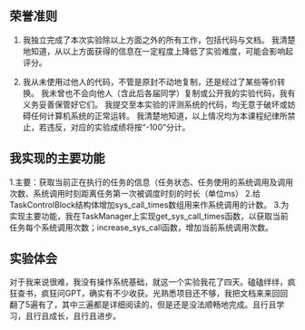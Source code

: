 ## 荣誉准则
1. 我独立完成了本次实验除以上方面之外的所有工作，包括代码与文档。 我清楚地知道，从以上方面获得的信息在一定程度上降低了实验难度，可能会影响起评分。

2. 我从未使用过他人的代码，不管是原封不动地复制，还是经过了某些等价转换。 我未曾也不会向他人（含此后各届同学）复制或公开我的实验代码，我有义务妥善保管好它们。 我提交至本实验的评测系统的代码，均无意于破坏或妨碍任何计算机系统的正常运转。 我清楚地知道，以上情况均为本课程纪律所禁止，若违反，对应的实验成绩将按“-100”分计。

## 我实现的主要功能
1.主要：获取当前正在执行的任务的信息（任务状态、任务使用的系统调用及调用次数、系统调用时刻距离任务第一次被调度时刻的时长（单位ms）
2.给TaskControlBlock结构体增加sys_call_times数组用来作系统调用的计数。
3.为实现主要功能，我在TaskManager上实现get_sys_call_times函数，以获取当前任务每个系统调用次数；increase_sys_call函数，增加当前系统调用次数。


## 实验体会
对于我来说很难，我没有操作系统基础，就这一个实验我花了四天。磕磕绊绊，疯狂查书，疯狂问GPT，确实有不少收获。光熟悉项目还不够，我把文档来来回回翻了5遍有了，其中三遍都是详细阅读的，但是还是没法顺畅地完成。且行且学习，且行且成长，且行且进步。